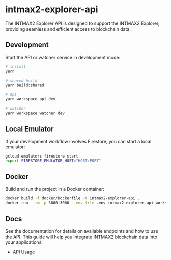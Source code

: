 # intmax2-explorer-api

The INTMAX2 Explorer API is designed to support the INTMAX2 Explorer, providing seamless and efficient access to blockchain data.

## Development

Start the API or watcher service in development mode:

```sh
# install
yarn

# shared build
yarn build:shared

# api
yarn workspace api dev

# watcher
yarn workspace watcher dev
```

## Local Emulator

If your development workflow involves Firestore, you can start a local emulator:

```sh
gcloud emulators firestore start
export FIRESTORE_EMULATOR_HOST="HOST:PORT"
```

## Docker

Build and run the project in a Docker container:

```sh
docker build -f docker/Dockerfile -t intmax2-explorer-api .
docker run --rm -p 3000:3000 --env-file .env intmax2-explorer-api workspace api start
```

## Docs

See the documentation for details on available endpoints and how to use the API.
This guide will help you integrate INTMAX2 blockchain data into your applications.

- [API Usage](./docs/api.md)